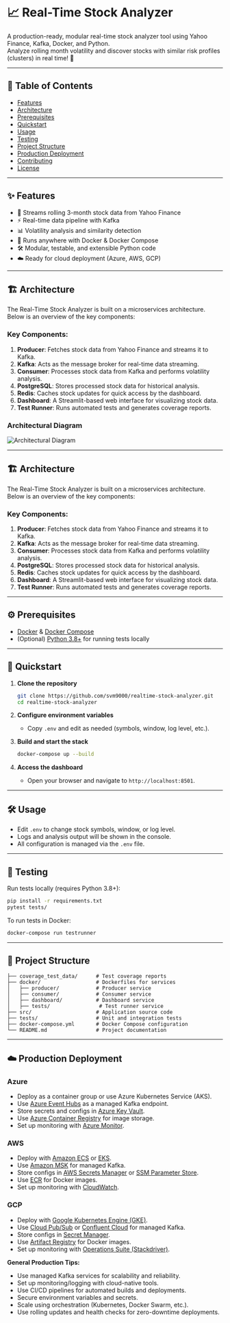 # 📈 Real-Time Stock Analyzer

A production-ready, modular real-time stock analyzer tool using Yahoo Finance, Kafka, Docker, and Python.  
Analyze rolling month volatility and discover stocks with similar risk profiles (clusters) in real time! 🚀

---

## 📝 Table of Contents

- [Features](#features)
- [Architecture](#architecture)
- [Prerequisites](#prerequisites)
- [Quickstart](#quickstart)
- [Usage](#usage)
- [Testing](#testing)
- [Project Structure](#project-structure)
- [Production Deployment](#production-deployment)
- [Contributing](#contributing)
- [License](#license)

---

## ✨ Features

- 🔄 Streams rolling 3-month stock data from Yahoo Finance
- ⚡ Real-time data pipeline with Kafka
- 📊 Volatility analysis and similarity detection
- 🐳 Runs anywhere with Docker & Docker Compose
- 🛠️ Modular, testable, and extensible Python code
- ☁️ Ready for cloud deployment (Azure, AWS, GCP)

---

## 🏗️ Architecture

The Real-Time Stock Analyzer is built on a microservices architecture. Below is an overview of the key components:

### Key Components:
1. **Producer**: Fetches stock data from Yahoo Finance and streams it to Kafka.
2. **Kafka**: Acts as the message broker for real-time data streaming.
3. **Consumer**: Processes stock data from Kafka and performs volatility analysis.
4. **PostgreSQL**: Stores processed stock data for historical analysis.
5. **Redis**: Caches stock updates for quick access by the dashboard.
6. **Dashboard**: A Streamlit-based web interface for visualizing stock data.
7. **Test Runner**: Runs automated tests and generates coverage reports.

### Architectural Diagram

![Architectural Diagram](src/images/architecture.png)

---

## 🏗️ Architecture

The Real-Time Stock Analyzer is built on a microservices architecture. Below is an overview of the key components:

### Key Components:
1. **Producer**: Fetches stock data from Yahoo Finance and streams it to Kafka.
2. **Kafka**: Acts as the message broker for real-time data streaming.
3. **Consumer**: Processes stock data from Kafka and performs volatility analysis.
4. **PostgreSQL**: Stores processed stock data for historical analysis.
5. **Redis**: Caches stock updates for quick access by the dashboard.
6. **Dashboard**: A Streamlit-based web interface for visualizing stock data.
7. **Test Runner**: Runs automated tests and generates coverage reports.

---

## ⚙️ Prerequisites

- [Docker](https://www.docker.com/) & [Docker Compose](https://docs.docker.com/compose/)
- (Optional) [Python 3.8+](https://www.python.org/) for running tests locally

---

## 🚀 Quickstart

1. **Clone the repository**
   ```bash
   git clone https://github.com/svm9000/realtime-stock-analyzer.git
   cd realtime-stock-analyzer
   ```

2. **Configure environment variables**
   - Copy `.env` and edit as needed (symbols, window, log level, etc.).

3. **Build and start the stack**
   ```bash
   docker-compose up --build
   ```

4. **Access the dashboard**
   - Open your browser and navigate to `http://localhost:8501`.

---

## 🛠️ Usage

- Edit `.env` to change stock symbols, window, or log level.
- Logs and analysis output will be shown in the console.
- All configuration is managed via the `.env` file.

---

## 🧪 Testing

Run tests locally (requires Python 3.8+):
```bash
pip install -r requirements.txt
pytest tests/
```

To run tests in Docker:
```bash
docker-compose run testrunner
```

---

## 📂 Project Structure

```
├── coverage_test_data/      # Test coverage reports
├── docker/                  # Dockerfiles for services
│   ├── producer/            # Producer service
│   ├── consumer/            # Consumer service
│   ├── dashboard/           # Dashboard service
│   ├── tests/                # Test runner service
├── src/                     # Application source code
├── tests/                   # Unit and integration tests
├── docker-compose.yml       # Docker Compose configuration
└── README.md                # Project documentation
```

---

## ☁️ Production Deployment

### Azure

- Deploy as a container group or use Azure Kubernetes Service (AKS).
- Use [Azure Event Hubs](https://azure.microsoft.com/en-us/products/event-hubs/) as a managed Kafka endpoint.
- Store secrets and configs in [Azure Key Vault](https://azure.microsoft.com/en-us/products/key-vault/).
- Use [Azure Container Registry](https://azure.microsoft.com/en-us/products/container-registry/) for image storage.
- Set up monitoring with [Azure Monitor](https://azure.microsoft.com/en-us/services/monitor/).

### AWS

- Deploy with [Amazon ECS](https://aws.amazon.com/ecs/) or [EKS](https://aws.amazon.com/eks/).
- Use [Amazon MSK](https://aws.amazon.com/msk/) for managed Kafka.
- Store configs in [AWS Secrets Manager](https://aws.amazon.com/secrets-manager/) or [SSM Parameter Store](https://aws.amazon.com/systems-manager/parameter-store/).
- Use [ECR](https://aws.amazon.com/ecr/) for Docker images.
- Set up monitoring with [CloudWatch](https://aws.amazon.com/cloudwatch/).

### GCP

- Deploy with [Google Kubernetes Engine (GKE)](https://cloud.google.com/kubernetes-engine).
- Use [Cloud Pub/Sub](https://cloud.google.com/pubsub) or [Confluent Cloud](https://www.confluent.io/) for managed Kafka.
- Store configs in [Secret Manager](https://cloud.google.com/secret-manager).
- Use [Artifact Registry](https://cloud.google.com/artifact-registry) for Docker images.
- Set up monitoring with [Operations Suite (Stackdriver)](https://cloud.google.com/products/operations).

**General Production Tips:**
- Use managed Kafka services for scalability and reliability.
- Set up monitoring/logging with cloud-native tools.
- Use CI/CD pipelines for automated builds and deployments.
- Secure environment variables and secrets.
- Scale using orchestration (Kubernetes, Docker Swarm, etc.).
- Use rolling updates and health checks for zero-downtime deployments.

